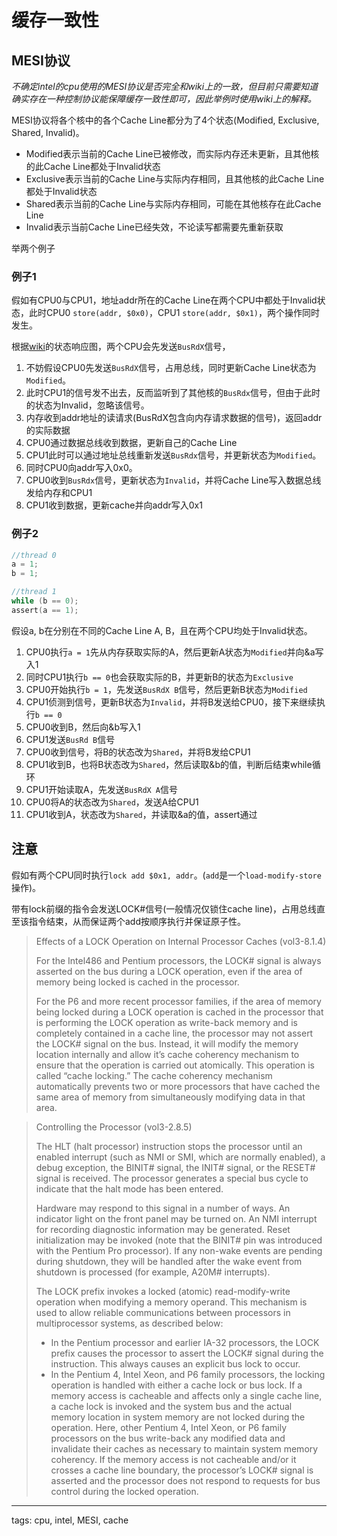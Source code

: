 # 缓存一致性

## MESI协议

*不确定intel的cpu使用的MESI协议是否完全和wiki上的一致，但目前只需要知道确实存在一种控制协议能保障缓存一致性即可，因此举例时使用wiki上的解释。*

MESI协议将各个核中的各个Cache Line都分为了4个状态(Modified, Exclusive, Shared, Invalid)。

* Modified表示当前的Cache Line已被修改，而实际内存还未更新，且其他核的此Cache Line都处于Invalid状态
* Exclusive表示当前的Cache Line与实际内存相同，且其他核的此Cache Line都处于Invalid状态
* Shared表示当前的Cache Line与实际内存相同，可能在其他核存在此Cache Line
* Invalid表示当前Cache Line已经失效，不论读写都需要先重新获取

举两个例子

### 例子1
假如有CPU0与CPU1，地址addr所在的Cache Line在两个CPU中都处于Invalid状态，此时CPU0 `store(addr, $0x0)`，CPU1 `store(addr, $0x1)`，两个操作同时发生。

根据[wiki](https://en.wikipedia.org/wiki/MESI_protocol)的状态响应图，两个CPU会先发送`BusRdX`信号，

1. 不妨假设CPU0先发送`BusRdX`信号，占用总线，同时更新Cache Line状态为`Modified`。
2. 此时CPU1的信号发不出去，反而监听到了其他核的`BusRdx`信号，但由于此时的状态为Invalid，忽略该信号。
3. 内存收到addr地址的读请求(BusRdX包含向内存请求数据的信号)，返回addr的实际数据
4. CPU0通过数据总线收到数据，更新自己的Cache Line
5. CPU1此时可以通过地址总线重新发送`BusRdx`信号，并更新状态为`Modified`。
6. 同时CPU0向addr写入0x0。
7. CPU0收到`BusRdx`信号，更新状态为`Invalid`，并将Cache Line写入数据总线发给内存和CPU1
8. CPU1收到数据，更新cache并向addr写入0x1


### 例子2
```c
//thread 0
a = 1;
b = 1;

//thread 1
while (b == 0);
assert(a == 1);
```
假设a, b在分别在不同的Cache Line A, B，且在两个CPU均处于Invalid状态。

1. CPU0执行`a = 1`先从内存获取实际的A，然后更新A状态为`Modified`并向&a写入1
2. 同时CPU1执行`b == 0`也会获取实际的B，并更新B的状态为`Exclusive`
3. CPU0开始执行`b = 1`，先发送`BusRdX B`信号，然后更新B状态为`Modified`
4. CPU1侦测到信号，更新B状态为`Invalid`，并将B发送给CPU0，接下来继续执行`b == 0`
5. CPU0收到B，然后向&b写入1
6. CPU1发送`BusRd B`信号
7. CPU0收到信号，将B的状态改为`Shared`，并将B发给CPU1
8. CPU1收到B，也将B状态改为`Shared`，然后读取&b的值，判断后结束while循环
9. CPU1开始读取A，先发送`BusRdX A`信号
10. CPU0将A的状态改为`Shared`，发送A给CPU1
11. CPU1收到A，状态改为`Shared`，并读取&a的值，assert通过

## 注意

假如有两个CPU同时执行`lock add $0x1, addr`。(`add`是一个`load-modify-store`操作)。

带有lock前缀的指令会发送LOCK#信号(一般情况仅锁住cache line)，占用总线直至该指令结束，从而保证两个add按顺序执行并保证原子性。

> Effects of a LOCK Operation on Internal Processor Caches (vol3-8.1.4)
> 
> For the Intel486 and Pentium processors, the LOCK# signal is always asserted on the bus during a LOCK operation,
even if the area of memory being locked is cached in the processor.
>
> For the P6 and more recent processor families, if the area of memory being locked during a LOCK operation is cached in the processor that is performing the LOCK operation as write-back memory and is completely contained in a cache line, the processor may not assert the LOCK# signal on the bus. Instead, it will modify the memory location internally and allow it’s cache coherency mechanism to ensure that the operation is carried out atomically. This operation is called “cache locking.” The cache coherency mechanism automatically prevents two or more processors that have cached the same area of memory from simultaneously modifying data in that area.


> Controlling the Processor (vol3-2.8.5)
> 
> The HLT (halt processor) instruction stops the processor until an enabled interrupt (such as NMI or SMI, which are normally enabled), a debug exception, the BINIT# signal, the INIT# signal, or the RESET# signal is received. The processor generates a special bus cycle to indicate that the halt mode has been entered. 
> 
> Hardware may respond to this signal in a number of ways. An indicator light on the front panel may be turned on. An NMI interrupt for recording diagnostic information may be generated. Reset initialization may be invoked (note that the BINIT# pin was introduced with the Pentium Pro processor). If any non-wake events are pending during shutdown, they will be handled after the wake event from shutdown is processed (for example, A20M# interrupts). 
> 
> The LOCK prefix invokes a locked (atomic) read-modify-write operation when modifying a memory operand. This mechanism is used to allow reliable communications between processors in multiprocessor systems, as described
below:
> * In the Pentium processor and earlier IA-32 processors, the LOCK prefix causes the processor to assert the LOCK# signal during the instruction. This always causes an explicit bus lock to occur.
> * In the Pentium 4, Intel Xeon, and P6 family processors, the locking operation is handled with either a cache lock or bus lock. If a memory access is cacheable and affects only a single cache line, a cache lock is invoked and the system bus and the actual memory location in system memory are not locked during the operation. Here, other Pentium 4, Intel Xeon, or P6 family processors on the bus write-back any modified data and invalidate their caches as necessary to maintain system memory coherency. If the memory access is not cacheable and/or it crosses a cache line boundary, the processor’s LOCK# signal is asserted and the processor does not respond to requests for bus control during the locked operation.

---

tags: cpu, intel, MESI, cache